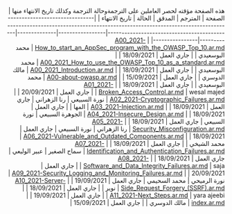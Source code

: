 <div dir="rtl" align='right'>
  
هذه الصفحة مؤقته لحصر العاملين على الترجمةوحالة الترجمة وكذلك تاريخ الانتهاء منها
| الصفحة                                                                                                                                                | المترجم         | المدقق       | الحالة     | تاريخ الانتهاء |
|-------------------------------------------------------------------------------------------------------------------------------------------------------|-----------------|--------------|------------|----------------|
| [A00_2021-How_to_start_an_AppSec_program_with_the_OWASP_Top_10.ar.md](/2021/docs/A00_2021-How_to_start_an_AppSec_program_with_the_OWASP_Top_10.ar.md) | محمد البوسعيدي  |              | جاري العمل | 18/09/2021     |
| [A00_2021_How_to_use_the_OWASP_Top_10_as_a_standard.ar.md](/2021/docs/A00_2021_How_to_use_the_OWASP_Top_10_as_a_standard.ar.md)                       | محمد البوسعيدي  |              | جاري العمل | 18/09/2021     |
| [A00_2021_Introduction.ar.md](/2021/docs/A00_2021_Introduction.ar.md)                                                                                 | مالك الدوسري    |              | جاري العمل | 15/09/2021     |
| [A00-about-owasp.ar.md](/2021/docs/A00-about-owasp.ar.md)                                                                                             | محمد البوسعيدي  |              | جاري العمل | 18/09/2021     |
| [A01_2021-Broken_Access_Control.ar.md](/2021/docs/A01_2021-Broken_Access_Control.ar.md)                                                               | wesal majed     |              | جاري العمل | 20/09/2021     |
| [A02_2021-Cryptographic_Failures.ar.md](/2021/docs/A02_2021-Cryptographic_Failures.ar.md)                                                             | نورة السبيعي    | رنا الزهراني | جاري العمل | 18/09/2021     |
| [A03_2021-Injection.ar.md](/2021/docs/A03_2021-Injection.ar.md)                                                                                       | المها           |              | جاري العمل | 18/09/2021     |
| [A04_2021-Insecure_Design.ar.md](/2021/docs/A04_2021-Insecure_Design.ar.md)                                                                           | الجوهرة السبيعي | نورة السبيعي | جاري العمل | 18/09/2021     |
| [A05_2021-Security_Misconfiguration.ar.md](/2021/docs/A05_2021-Security_Misconfiguration.ar.md)                                                       | رنا الزهراني    | نورة السبيعي | جاري العمل | 18/09/2021     |
| [A06_2021-Vulnerable_and_Outdated_Components.ar.md](/2021/docs/A06_2021-Vulnerable_and_Outdated_Components.ar.md)                                     | محمد الشيخي     |              | جاري العمل | 18/09/2021     |
| [A07_2021-Identification_and_Authentication_Failures.ar.md](/2021/docs/A07_2021-Identification_and_Authentication_Failures.ar.md)                     | سماح الصغير     | عبير الوليعي | جاري العمل | 18/09/2021     |
| [A08_2021-Software_and_Data_Integrity_Failures.ar.md](/2021/docs/A08_2021-Software_and_Data_Integrity_Failures.ar.md)                                 | saja            |              | جاري العمل | 20/09/2021     |
| [A09_2021-Security_Logging_and_Monitoring_Failures.ar.md](/2021/docs/A09_2021-Security_Logging_and_Monitoring_Failures.ar.md)                         | نورة الرميحي    | محمد السحيمي | جاري العمل | 19/09/2021     |
| [A10_2021-Server-Side_Request_Forgery_(SSRF).ar.md](/2021/docs/A10_2021-Server-Side_Request_Forgery_(SSRF).ar.md)                                     | نوير            |              | جاري العمل | 18/09/2021     |
| [A11_2021-Next_Steps.ar.md](/2021/docs/A11_2021-Next_Steps.ar.md)                                                                                     | yara ajeebi     |              | جاري العمل | 19/09/2021     |
| [index.ar.md](/2021/docs/index.ar.md)                                                                                                                 | مالك الدوسري    |              | جاري العمل | 15/09/2021     |





 
